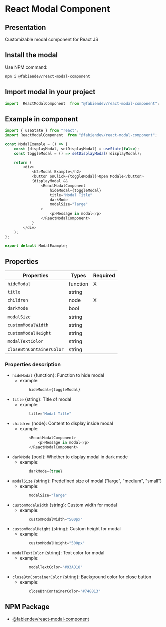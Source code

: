 # React Modal Component

## Presentation

Customizable modal component for React JS

## Install the modal

Use NPM command:

```bash
npm i @fabiendev/react-modal-component
```

## Import modal in your project

```js
import  ReactModalComponent  from "@fabiendev/react-modal-component";
```

## Example in component

```js
import { useState } from "react";
import ReactModalComponent  from "@fabiendev/react-modal-component";

const ModalExample = () => {
    const [displayModal, setDisplayModal] = useState(false);
    const toggleModal = () => setDisplayModal(!displayModal);

    return (
        <div>
            <h2>Modal Example</h2>
            <button onClick={toggleModal}>Open Modale</button>
            {displayModal &&
                <ReactModalComponent
                    hideModal={toggleModal}
                    title="Modal Title"
                    darkMode
                    modalSize="large"
                >
                    <p>Message in modal</p>
                </ReactModalComponent>
            }
        </div>
    );
};

export default ModalExample;
```

## Properties

| Properties              | Types    | Required |
| ----------              | ---------| -------- |
| `hideModal`             | function |    X     |
| `title`                 | string   |          |
| `children`              | node     |    X     |
| `darkMode`              | bool     |          |
| `modalSize`             | string   |          |
| `customModalWidth`      | string   |          |
| `customModalHeight`     | string   |          |
| `modalTextColor`        | string   |          |
| `closeBtnContainerColor`| string   |          |


### Properties description

* `hideModal` {function}: Function to hide modal
    * example:
        ```js
            hideModal={toggleModal}
        ```
* `title` {string}: Title of modal
    * example:
        ```js
            title="Modal Title"
        ```
* `children` {node}: Content to display inside modal
    * example:
        ```js
            <ReactModalComponent>
                <p>Message in modal</p>
            </ReactModalComponent>
        ```
* `darkMode` {bool}: Whether to display modal in dark mode
    * example:
        ```js
            darkMode={true}
        ```
* `modalSize` {string}: Predefined size of modal ("large", "medium", "small")
    * example:
        ```js
            modalSize="large"
        ```
* `customModalWidth` {string}: Custom width for modal
    * example:
        ```js
            customModalWidth="500px"
        ```
* `customModalHeight` {string}: Custom height for modal
    * example:
        ```js
            customModalHeight="500px"
        ```
* `modalTextColor` {string}: Text color for modal
    * example:
        ```js
            modalTextColor="#93AD18"
        ```
* `closeBtnContainerColor` {string}: Background color for close button
    * example:
        ```js
            closeBtnContainerColor="#748813"
        ```

## NPM Package
- [@fabiendev/react-modal-component](https://www.npmjs.com/package/@fabiendev/react-modal-component)
